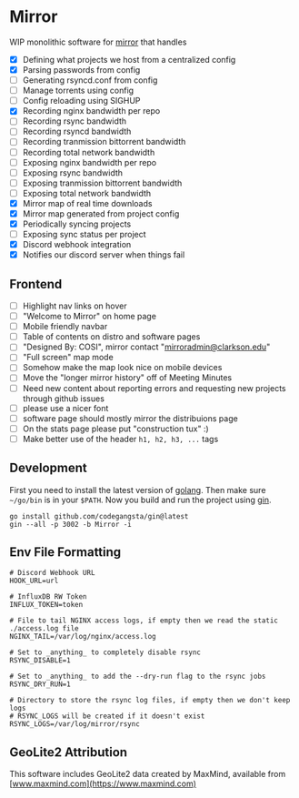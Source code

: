 # Mirror

WIP monolithic software for [mirror](https://mirror.clarkson.edu) that handles
- [x] Defining what projects we host from a centralized config
- [x] Parsing passwords from config
- [ ] Generating rsyncd.conf from config
- [ ] Manage torrents using config
- [ ] Config reloading using SIGHUP
- [x] Recording nginx bandwidth per repo
- [ ] Recording rsync bandwidth
- [ ] Recording rsyncd bandwidth
- [ ] Recording tranmission bittorrent bandwidth
- [ ] Recording total network bandwidth
- [ ] Exposing nginx bandwidth per repo
- [ ] Exposing rsync bandwidth
- [ ] Exposing tranmission bittorrent bandwidth
- [ ] Exposing total network bandwidth
- [x] Mirror map of real time downloads
- [x] Mirror map generated from project config
- [x] Periodically syncing projects
- [ ] Exposing sync status per project
- [x] Discord webhook integration
- [x] Notifies our discord server when things fail

## Frontend

- [ ] Highlight nav links on hover
- [ ] "Welcome to Mirror" on home page
- [ ] Mobile friendly navbar
- [ ] Table of contents on distro and software pages
- [ ] "Designed By: COSI", mirror contact "mirroradmin@clarkson.edu"
- [ ] "Full screen" map mode
- [ ] Somehow make the map look nice on mobile devices
- [ ] Move the "longer mirror history" off of Meeting Minutes
- [ ] Need new content about reporting errors and requesting new projects through github issues
- [ ] please use a nicer font
- [ ] software page should mostly mirror the distribuions page
- [ ] On the stats page please put "construction tux" :)
- [ ] Make better use of the header `h1, h2, h3, ...` tags

## Development

First you need to install the latest version of [golang](https://golang.org/doc/install). Then make sure `~/go/bin` is in your `$PATH`. Now you build and run the project using [gin](https://github.com/codegangsta/gin).

```
go install github.com/codegangsta/gin@latest
gin --all -p 3002 -b Mirror -i
```

## Env File Formatting
```
# Discord Webhook URL
HOOK_URL=url

# InfluxDB RW Token
INFLUX_TOKEN=token

# File to tail NGINX access logs, if empty then we read the static ./access.log file
NGINX_TAIL=/var/log/nginx/access.log

# Set to _anything_ to completely disable rsync
RSYNC_DISABLE=1

# Set to _anything_ to add the --dry-run flag to the rsync jobs
RSYNC_DRY_RUN=1

# Directory to store the rsync log files, if empty then we don't keep logs
# RSYNC_LOGS will be created if it doesn't exist
RSYNC_LOGS=/var/log/mirror/rsync
```

## GeoLite2 Attribution

This software includes GeoLite2 data created by MaxMind, available from [www.maxmind.com](https://www.maxmind.com)